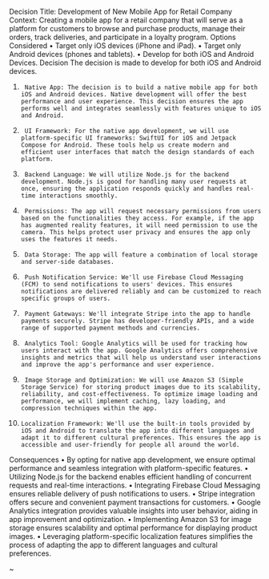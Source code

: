 Decision Title: Development of New Mobile App for Retail Company
Context: Creating a mobile app for a retail company that will serve as a platform for customers to browse and purchase products, manage their orders, track deliveries, and participate in a loyalty program.
Options Considered
•       Target only iOS devices (iPhone and iPad).
•       Target only Android devices (phones and tablets).
•       Develop for both iOS and Android Devices.
Decision
The decision is made to develop for both iOS and Android devices.
1.      Native App: The decision is to build a native mobile app for both iOS and Android devices. Native development will offer the best performance and user experience. This decision ensures the app performs well and integrates seamlessly with features unique to iOS and Android.
2.      UI Framework: For the native app development, we will use platform-specific UI frameworks: SwiftUI for iOS and Jetpack Compose for Android. These tools help us create modern and efficient user interfaces that match the design standards of each platform.
3.      Backend Language: We will utilize Node.js for the backend development. Node.js is good for handling many user requests at once, ensuring the application responds quickly and handles real-time interactions smoothly.
4.      Permissions: The app will request necessary permissions from users based on the functionalities they access. For example, if the app has augmented reality features, it will need permission to use the camera. This helps protect user privacy and ensures the app only uses the features it needs.
5.      Data Storage: The app will feature a combination of local storage and server-side databases.
6.      Push Notification Service: We'll use Firebase Cloud Messaging (FCM) to send notifications to users' devices. This ensures notifications are delivered reliably and can be customized to reach specific groups of users.
7.      Payment Gateways: We'll integrate Stripe into the app to handle payments securely. Stripe has developer-friendly APIs, and a wide range of supported payment methods and currencies.
8.      Analytics Tool: Google Analytics will be used for tracking how users interact with the app. Google Analytics offers comprehensive insights and metrics that will help us understand user interactions and improve the app's performance and user experience.
9.      Image Storage and Optimization: We will use Amazon S3 (Simple Storage Service) for storing product images due to its scalability, reliability, and cost-effectiveness. To optimize image loading and performance, we will implement caching, lazy loading, and compression techniques within the app.
10.     Localization Framework: We'll use the built-in tools provided by iOS and Android to translate the app into different languages and adapt it to different cultural preferences. This ensures the app is accessible and user-friendly for people all around the world.
Consequences
•       By opting for native app development, we ensure optimal performance and seamless integration with platform-specific features.
•       Utilizing Node.js for the backend enables efficient handling of concurrent requests and real-time interactions.
•       Integrating Firebase Cloud Messaging ensures reliable delivery of push notifications to users.
•       Stripe integration offers secure and convenient payment transactions for customers.
•       Google Analytics integration provides valuable insights into user behavior, aiding in app improvement and optimization.
•       Implementing Amazon S3 for image storage ensures scalability and optimal performance for displaying product images.
•       Leveraging platform-specific localization features simplifies the process of adapting the app to different languages and cultural preferences.

~
                                              

